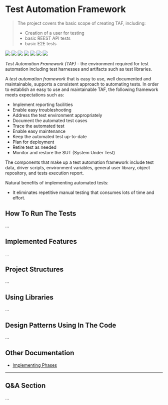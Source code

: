 # Test Automation Framework
> The project covers the basic scope of creating TAF, including:
> - Creation of a user for testing 
> - basic REEST API tests
> - basic E2E tests

![](https://img.shields.io/badge/Code-Java%2017-informational?style=flat&color=blueviolet)
![](https://img.shields.io/badge/Build-Maven-informational?style=flat&color=blueviolet)
![](https://img.shields.io/badge/Test_Framework-JUnit5-informational?style=flat&color=blueviolet)
![](https://img.shields.io/badge/Library_to_UI_tests-Selenium-informational?style=flat&color=blueviolet)
![](https://img.shields.io/badge/Framework_to_implemented_BDD-Cucumber-informational?style=flat&color=blueviolet)
![](https://img.shields.io/badge/Library_to_API_tests-Rest_Assured-informational?style=flat&color=blueviolet)
![](https://img.shields.io/badge/Reports-Serenity-informational?style=flat&color=blueviolet)

*Test Automation Framework (TAF)* - the environment required for test automation including test harnesses and artifacts
such as test libraries. 

A *test automation framework* that is easy to use, well documented and maintainable, supports a consistent approach to
automating tests. In order to establish an easy to use and maintainable TAF, the following framework meets expectations such as: 
- Implement reporting facilities 
- Enable easy troubleshooting 
- Address the test environment appropriately 
- Document the automated test cases 
- Trace the automated test 
- Enable easy maintenance
- Keep the automated test up-to-date
- Plan for deployment
- Retire test as needed
- Monitor and restore the SUT (System Under Test)

The components that make up a test automation framework include test data, driver scripts, environment variables, 
general user library, object repository, and tests execution report. 

Natural benefits of implementing automated tests:
 - It eliminates repetitive manual testing that consumes lots of time and effort. 

## How To Run The Tests
...

## Implemented Features 
...

## Project Structures 
...

## Using Libraries 
...

## Design Patterns Using In The Code
...

## Other Documentation 
* [Implementing Phases](https://github.com/FrostBrain2020/ATF.wiki.git)

---
## Q&A Section 
...